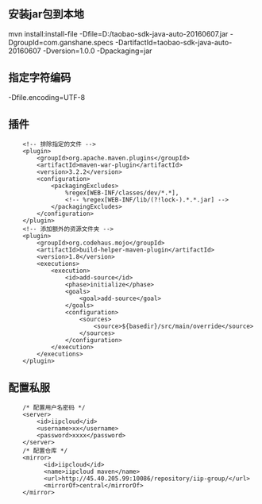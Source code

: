 ## 安装jar包到本地
mvn install:install-file -Dfile=D:/taobao-sdk-java-auto-20160607.jar -DgroupId=com.ganshane.specs -DartifactId=taobao-sdk-java-auto-20160607 -Dversion=1.0.0 -Dpackaging=jar
## 指定字符编码
-Dfile.encoding=UTF-8
## 插件
```
	<!-- 排除指定的文件 -->
	<plugin>
		<groupId>org.apache.maven.plugins</groupId>
		<artifactId>maven-war-plugin</artifactId>
		<version>3.2.2</version>
		<configuration>
			<packagingExcludes>
				%regex[WEB-INF/classes/dev/*.*],
				<!-- %regex[WEB-INF/lib/(?!lock-).*.*.jar] -->
			</packagingExcludes>
		</configuration>
	</plugin>
	<!-- 添加额外的资源文件夹 -->
	<plugin>
		<groupId>org.codehaus.mojo</groupId>
		<artifactId>build-helper-maven-plugin</artifactId>
		<version>1.8</version>
		<executions>
			<execution>
				<id>add-source</id>
				<phase>initialize</phase>
				<goals>
					<goal>add-source</goal>
				</goals>
				<configuration>
					<sources>
						<source>${basedir}/src/main/override</source>
					</sources>
				</configuration>
			</execution>
		</executions>
	</plugin>
```

## 配置私服
```
	/* 配置用户名密码 */
	<server>
	    <id>iipcloud</id>
	    <username>xx</username>
	    <password>xxxx</password>
	</server>
	/* 配置仓库 */
	<mirror>
	      <id>iipcloud</id>
	      <name>iipcloud maven</name>
	      <url>http://45.40.205.99:10086/repository/iip-group/</url>
	      <mirrorOf>central</mirrorOf>       
	</mirror>
```